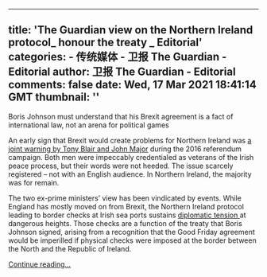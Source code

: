 
---
title: 'The Guardian view on the Northern Ireland protocol_ honour the treaty _ Editorial'
categories: 
    - 传统媒体
    - 卫报 The Guardian - Editorial
author: 卫报 The Guardian - Editorial
comments: false
date: Wed, 17 Mar 2021 18:41:14 GMT
thumbnail: ''
---

<div>   
<p>Boris Johnson must understand that his Brexit agreement is a fact of international law, not an arena for political games </p><p>An early sign that Brexit would create problems for Northern Ireland was <a href="https://www.theguardian.com/politics/2016/jun/09/tony-blair-and-john-major-brexit-would-close-irish-border" title>a joint warning by Tony Blair and John Major</a> during the 2016 referendum campaign. Both men were impeccably credentialed as veterans of the Irish peace process, but their words were not heeded. The issue scarcely registered – not with an English audience. In Northern Ireland, the majority was for remain.</p><p>The two ex-prime ministers’ view has been vindicated by events. While England has mostly moved on from Brexit, the Northern Ireland protocol leading to border checks at Irish sea ports sustains <a href="https://www.theguardian.com/politics/2021/feb/10/brussels-refuses-to-change-northern-ireland-protocol-without-uk-compliance" title>diplomatic tension </a>at dangerous heights. Those checks are a function of the treaty that Boris Johnson signed, arising from a recognition that the Good Friday agreement would be imperilled if physical checks were imposed at the border between the North and the Republic of Ireland.</p> <a href="https://www.theguardian.com/commentisfree/2021/mar/17/the-guardian-view-on-the-northern-ireland-protocol-honour-the-treaty">Continue reading...</a>  
</div>
            
